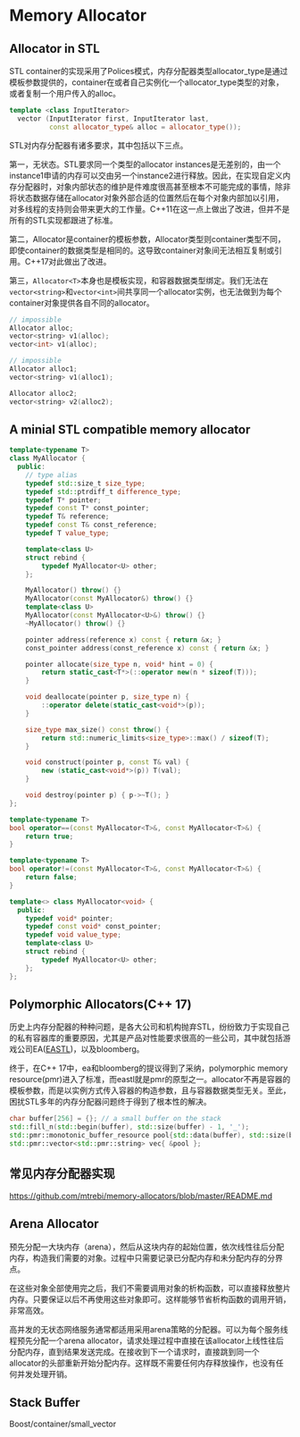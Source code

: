 # Memory Allocator

## Allocator in STL

STL container的实现采用了Polices模式，内存分配器类型allocator_type是通过模板参数提供的，container在或者自己实例化一个allocator_type类型的对象，或者复制一个用户传入的alloc。

```cpp
template <class InputIterator>
  vector (InputIterator first, InputIterator last,
          const allocator_type& alloc = allocator_type());
```

STL对内存分配器有诸多要求，其中包括以下三点。

第一，无状态。STL要求同一个类型的allocator instances是无差别的，由一个instance1申请的内存可以交由另一个instance2进行释放。因此，在实现自定义内存分配器时，对象内部状态的维护是件难度很高甚至根本不可能完成的事情，除非将状态数据存储在allocator对象外部合适的位置然后在每个对象内部加以引用，对多线程的支持则会带来更大的工作量。C++11在这一点上做出了改进，但并不是所有的STL实现都跟进了标准。

第二，Allocator是container的模板参数，Allocator类型则container类型不同，即使container的数据类型是相同的。这导致container对象间无法相互复制或引用。C++17对此做出了改进。

第三，`Allocator<T>`本身也是模板实现，和容器数据类型绑定。我们无法在`vector<string>`和`vector<int>`间共享同一个allocator实例，也无法做到为每个container对象提供各自不同的allocator。

```cpp
// impossible
Allocator alloc;
vector<string> v1(alloc);
vector<int> v1(alloc);

// impossible
Allocator alloc1;
vector<string> v1(alloc1);

Allocator alloc2;
vector<string> v2(alloc2);
```

## A minial STL compatible memory allocator

```cpp
template<typename T>
class MyAllocator {
  public:
    // type alias
    typedef std::size_t size_type;
    typedef std::ptrdiff_t difference_type;
    typedef T* pointer;
    typedef const T* const_pointer;
    typedef T& reference;
    typedef const T& const_reference;
    typedef T value_type;

    template<class U>
    struct rebind {
        typedef MyAllocator<U> other;
    };

    MyAllocator() throw() {}
    MyAllocator(const MyAllocator&) throw() {}
    template<class U>
    MyAllocator(const MyAllocator<U>&) throw() {}
    ~MyAllocator() throw() {}

    pointer address(reference x) const { return &x; }
    const_pointer address(const_reference x) const { return &x; }

    pointer allocate(size_type n, void* hint = 0) {
        return static_cast<T*>(::operator new(n * sizeof(T)));
    }

    void deallocate(pointer p, size_type n) {
        ::operator delete(static_cast<void*>(p));
    }

    size_type max_size() const throw() {
        return std::numeric_limits<size_type>::max() / sizeof(T);
    }

    void construct(pointer p, const T& val) {
        new (static_cast<void*>(p)) T(val);
    }

    void destroy(pointer p) { p->~T(); }
};

template<typename T>
bool operator==(const MyAllocator<T>&, const MyAllocator<T>&) {
    return true;
}

template<typename T>
bool operator!=(const MyAllocator<T>&, const MyAllocator<T>&) {
    return false;
}

template<> class MyAllocator<void> {
  public:
    typedef void* pointer;
    typedef const void* const_pointer;
    typedef void value_type;
    template<class U>
    struct rebind {
        typedef MyAllocator<U> other;
    };
};
```

## Polymorphic Allocators(C++ 17)

历史上内存分配器的种种问题，是各大公司和机构抛弃STL，纷纷致力于实现自己的私有容器库的重要原因，尤其是产品对性能要求很高的一些公司，其中就包括游戏公司EA([EASTL](http://www.open-std.org/jtc1/sc22/wg21/docs/papers/2007/n2271.html))，以及bloomberg。

终于，在C++ 17中，ea和bloomberg的提议得到了采纳，polymorphic memory resource(pmr)进入了标准，而eastl就是pmr的原型之一。allocator不再是容器的模板参数，而是以实例方式传入容器的构造参数，且与容器数据类型无关。至此，困扰STL多年的内存分配器问题终于得到了根本性的解决。


```cpp
char buffer[256] = {}; // a small buffer on the stack
std::fill_n(std::begin(buffer), std::size(buffer) - 1, '_');
std::pmr::monotonic_buffer_resource pool{std::data(buffer), std::size(buffer)};
std::pmr::vector<std::pmr::string> vec{ &pool };
```

## 常见内存分配器实现

https://github.com/mtrebi/memory-allocators/blob/master/README.md

## Arena Allocator

预先分配一大块内存（arena），然后从这块内存的起始位置，依次线性往后分配内存，构造我们需要的对象。过程中只需要记录已分配内存和未分配内存的分界点。

在这些对象全部使用完之后，我们不需要调用对象的析构函数，可以直接释放整片内存。只要保证以后不再使用这些对象即可。这样能够节省析构函数的调用开销，非常高效。

高并发的无状态网络服务通常都适用采用arena策略的分配器。可以为每个服务线程预先分配一个arena allocator，请求处理过程中直接在该allocator上线性往后分配内存，直到结果发送完成。在接收到下一个请求时，直接跳到同一个allocator的头部重新开始分配内存。这样既不需要任何内存释放操作，也没有任何并发处理开销。

## Stack Buffer

Boost/container/small_vector
